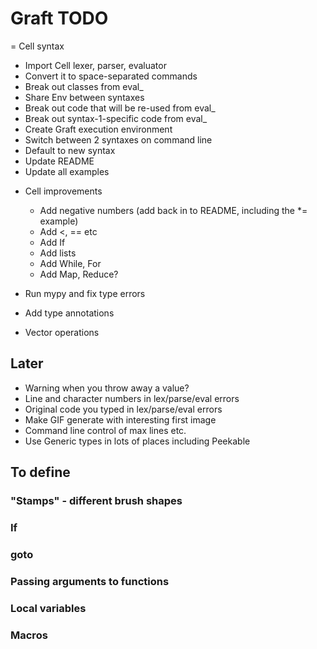 # Graft TODO

= Cell syntax
  + Import Cell lexer, parser, evaluator
  + Convert it to space-separated commands
  + Break out classes from eval_
  + Share Env between syntaxes
  + Break out code that will be re-used from eval_
  + Break out syntax-1-specific code from eval_
  + Create Graft execution environment
  + Switch between 2 syntaxes on command line
  + Default to new syntax
  + Update README
  + Update all examples

- Cell improvements
  + Add negative numbers (add back in to README, including the *= example)
  - Add <, == etc
  - Add If
  - Add lists
  - Add While, For
  - Add Map, Reduce?

- Run mypy and fix type errors
- Add type annotations

- Vector operations

## Later

* Warning when you throw away a value?
* Line and character numbers in lex/parse/eval errors
* Original code you typed in lex/parse/eval errors
* Make GIF generate with interesting first image
* Command line control of max lines etc.
* Use Generic types in lots of places including Peekable

## To define

### "Stamps" - different brush shapes
### If
### goto
### Passing arguments to functions
### Local variables
### Macros
